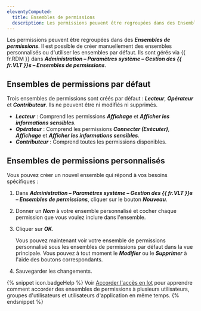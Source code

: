 ```yaml
---
eleventyComputed:
  title: Ensembles de permissions
  description: Les permissions peuvent être regroupées dans des Ensembles de permissions. Il est possible de créer manuellement des ensembles personnalisés ou d'utiliser les ensembles par défaut. Ils sont gérés via {{ fr.RDM }} dans Administration – Paramètres système – Gestion des {{ fr.VLT }}s – Ensembles de permissions.
---
```

Les permissions peuvent être regroupées dans des ***Ensembles de permissions***. Il est possible de créer manuellement des ensembles personnalisés ou d'utiliser les ensembles par défaut. Ils sont gérés via  {{ fr.RDM }} dans ***Administration – Paramètres système – Gestion des {{ fr.VLT }}s – Ensembles de permissions***.

## Ensembles de permissions par défaut

Trois ensembles de permissions sont créés par défaut : ***Lecteur***, ***Opérateur*** et ***Contributeur***. Ils ne peuvent être ni modifiés ni supprimés.  
* ***Lecteur*** : Comprend les permissions ***Affichage*** et ***Afficher les informations sensibles***.
* ***Opérateur*** : Comprend les permissions ***Connecter (Exécuter)***, ***Affichage*** et ***Afficher les informations sensibles***.
* ***Contributeur*** : Comprend toutes les permissions disponibles.

## Ensembles de permissions personnalisés

Vous pouvez créer un nouvel ensemble qui répond à vos besoins spécifiques :

1. Dans ***Administration – Paramètres système – Gestion des {{ fr.VLT }}s – Ensembles de permissions***, cliquer sur le bouton ***Nouveau***.

1. Donner un ***Nom*** à votre ensemble personnalisé et cocher chaque permission que vous voulez inclure dans l'ensemble.

1. Cliquer sur ***OK***.

   Vous pouvez maintenant voir votre ensemble de permissions personnalisé sous les ensembles de permissions par défaut dans la vue principale. Vous pouvez à tout moment le ***Modifier*** ou le ***Supprimer*** à l'aide des boutons correspondants.

1. Sauvegarder les changements.

{% snippet icon.badgeHelp %}
Voir [Accorder l'accès en lot](/fr/rdm/mac/commands/administration/system-settings/vault-management/batch-grant-access) pour apprendre comment accorder des ensembles de permissions à plusieurs utilisateurs, groupes d'utilisateurs et utilisateurs d'application en même temps.
{% endsnippet %}  
